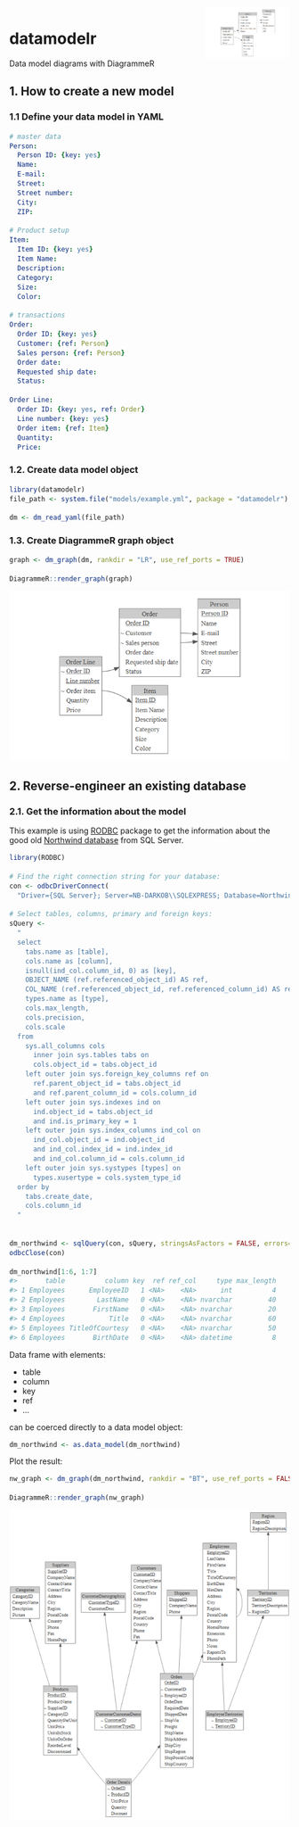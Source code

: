 


<img width="30%" align="right" src="img/sample.png" />

# datamodelr
Data model diagrams with DiagrammeR

## 1. How to create a new model

### 1.1 Define your data model in YAML

```yaml
# master data
Person:
  Person ID: {key: yes}
  Name:
  E-mail:
  Street:
  Street number:
  City:
  ZIP:

# Product setup
Item:
  Item ID: {key: yes}
  Item Name:
  Description:
  Category:
  Size:
  Color:
  
# transactions
Order:
  Order ID: {key: yes}
  Customer: {ref: Person}
  Sales person: {ref: Person}
  Order date:
  Requested ship date:
  Status:

Order Line:
  Order ID: {key: yes, ref: Order}
  Line number: {key: yes}
  Order item: {ref: Item}
  Quantity:
  Price:

```

### 1.2. Create data model object


```r
library(datamodelr)
file_path <- system.file("models/example.yml", package = "datamodelr")

dm <- dm_read_yaml(file_path)
```

### 1.3. Create DiagrammeR graph object


```r
graph <- dm_graph(dm, rankdir = "LR", use_ref_ports = TRUE)

DiagrammeR::render_graph(graph)
```

![](img/sample.png)

## 2. Reverse-engineer an existing database

### 2.1. Get the information about the model

This example is using [RODBC](http://CRAN.R-project.org/package=RODBC) 
package to get the information about 
the good old [Northwind database](https://northwinddatabase.codeplex.com/) 
from SQL Server.


```r
library(RODBC)

# Find the right connection string for your database:
con <- odbcDriverConnect(
  "Driver={SQL Server}; Server=NB-DARKOB\\SQLEXPRESS; Database=Northwind")

# Select tables, columns, primary and foreign keys:
sQuery <-
  "
  select
    tabs.name as [table],
    cols.name as [column],
    isnull(ind_col.column_id, 0) as [key],
    OBJECT_NAME (ref.referenced_object_id) AS ref,
    COL_NAME (ref.referenced_object_id, ref.referenced_column_id) AS ref_col,
    types.name as [type],
    cols.max_length,
    cols.precision,
    cols.scale
  from
    sys.all_columns cols
      inner join sys.tables tabs on
      cols.object_id = tabs.object_id
    left outer join sys.foreign_key_columns ref on
      ref.parent_object_id = tabs.object_id
      and ref.parent_column_id = cols.column_id
    left outer join sys.indexes ind on
      ind.object_id = tabs.object_id
      and ind.is_primary_key = 1
    left outer join sys.index_columns ind_col on
      ind_col.object_id = ind.object_id
      and ind_col.index_id = ind.index_id
      and ind_col.column_id = cols.column_id
    left outer join sys.systypes [types] on
      types.xusertype = cols.system_type_id
  order by
    tabs.create_date,
    cols.column_id
  "


dm_northwind <- sqlQuery(con, sQuery, stringsAsFactors = FALSE, errors=TRUE)
odbcClose(con)

dm_northwind[1:6, 1:7]
#>       table          column key  ref ref_col     type max_length
#> 1 Employees      EmployeeID   1 <NA>    <NA>      int          4
#> 2 Employees        LastName   0 <NA>    <NA> nvarchar         40
#> 3 Employees       FirstName   0 <NA>    <NA> nvarchar         20
#> 4 Employees           Title   0 <NA>    <NA> nvarchar         60
#> 5 Employees TitleOfCourtesy   0 <NA>    <NA> nvarchar         50
#> 6 Employees       BirthDate   0 <NA>    <NA> datetime          8
```

Data frame with elements:

* table
* column
* key
* ref
* ...

can be coerced directly to a data model object:


```r
dm_northwind <- as.data_model(dm_northwind)
```

Plot the result:

```r
nw_graph <- dm_graph(dm_northwind, rankdir = "BT", use_ref_ports = FALSE)

DiagrammeR::render_graph(nw_graph)
```

![](img/northwind.png)
